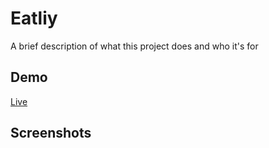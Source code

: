# Eatliy
A brief description of what this project does and who it's for


## Demo

[Live](https://moathalkhouly.github.io/eatly/)
## Screenshots


 
 
